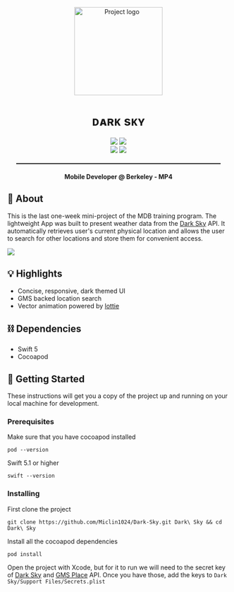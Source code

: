 <p align="center">
 <img src="https://me.miclin.cc/static/darkSky.load.gif" alt="Project logo" width=200px loop=false>
</p>
<h1 align="center">ᴅᴀʀᴋ sᴋʏ</h1>

<div align="center">

<div align="center">
  <img src="https://img.shields.io/badge/MDB-NewbieProject-informational.svg"> <img src="https://img.shields.io/badge/Project4-informational.svg"><br>
  <img src="https://img.shields.io/badge/Platform-iOS-success.svg">
  <img src="https://img.shields.io/badge/Swift-success.svg">
</div>

</div>

<hr style="margin: 20px; height: 2px">
<p align="center"> <strong>Mobile Developer @ Berkeley - MP4</strong>
    <br> 
</p>

## 🚀 About

This is the last one-week mini-project of the MDB training program. The lightweight App was built to present weather data from the [Dark Sky](https://darksky.net/) API. It automatically retrieves user's current physical location and allows the user to search for other locations and store them for convenient access.  

<img src="https://me.miclin.cc/static/darkSky.banner.jpg">

## 💡 Highlights

- Concise, responsive, dark themed UI
- GMS backed location search
- Vector animation powered by [lottie](http://airbnb.io/lottie/#/README)

## ⛓️ Dependencies

- Swift 5
- Cocoapod

## 🏁 Getting Started

These instructions will get you a copy of the project up and running on your local machine for development.

### Prerequisites
Make sure that you have cocoapod installed
```
pod --version 
```
Swift 5.1 or higher
```
swift --version
```

### Installing

First clone the project

```
git clone https://github.com/Miclin1024/Dark-Sky.git Dark\ Sky && cd Dark\ Sky
```
Install all the cocoapod dependencies
```
pod install
```
Open the project with Xcode, but for it to run we will need to the secret key of [Dark Sky](https://darksky.net/dev) and [GMS Place](https://developers.google.com/places/web-service/intro) API. Once you have those, add the keys to `Dark Sky/Support Files/Secrets.plist`
